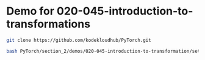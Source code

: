 # Demo for 020-045-introduction-to-transformations
```bash
git clone https://github.com/kodekloudhub/PyTorch.git
```

```bash
bash PyTorch/section_2/demos/020-045-introduction-to-transformation/setup.sh
```
